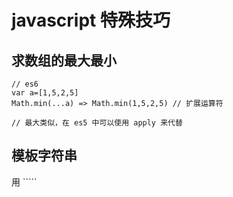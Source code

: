 # javascript 特殊技巧

## 求数组的最大最小
```
// es6 
var a=[1,5,2,5]
Math.min(...a) => Math.min(1,5,2,5) // 扩展运算符

// 最大类似，在 es5 中可以使用 apply 来代替
```

## 模板字符串

用 `````

